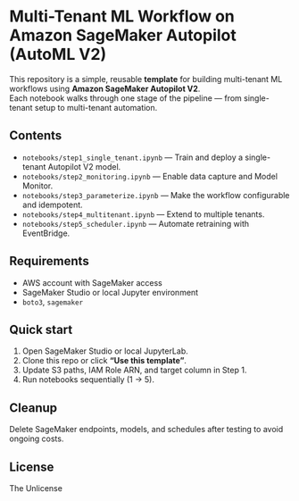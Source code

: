 # Multi-Tenant ML Workflow on Amazon SageMaker Autopilot (AutoML V2)

This repository is a simple, reusable **template** for building multi-tenant ML workflows using **Amazon SageMaker Autopilot V2**.  
Each notebook walks through one stage of the pipeline — from single-tenant setup to multi-tenant automation.

## Contents
- `notebooks/step1_single_tenant.ipynb` — Train and deploy a single-tenant Autopilot V2 model.
- `notebooks/step2_monitoring.ipynb` — Enable data capture and Model Monitor.
- `notebooks/step3_parameterize.ipynb` — Make the workflow configurable and idempotent.
- `notebooks/step4_multitenant.ipynb` — Extend to multiple tenants.
- `notebooks/step5_scheduler.ipynb` — Automate retraining with EventBridge.

## Requirements
- AWS account with SageMaker access
- SageMaker Studio or local Jupyter environment
- `boto3`, `sagemaker`

## Quick start
1. Open SageMaker Studio or local JupyterLab.
2. Clone this repo or click **“Use this template”**.
3. Update S3 paths, IAM Role ARN, and target column in Step 1.
4. Run notebooks sequentially (1 → 5).

## Cleanup
Delete SageMaker endpoints, models, and schedules after testing to avoid ongoing costs.

## License
The Unlicense
